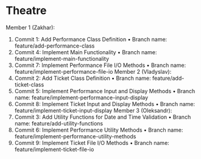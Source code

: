 # Theatre
Member 1 (Zakhar):
1. Commit 1: Add Performance Class Definition
• Branch name: feature/add-performance-class
2. Commit 4: Implement Main Functionality
• Branch name: feature/implement-main-functionality
3. Commit 7: Implement Performance File I/O Methods
• Branch name: feature/implement-performance-file-io
Member 2 (Vladyslav):
1. Commit 2: Add Ticket Class Definition
• Branch name: feature/add-ticket-class
2. Commit 5: Implement Performance Input and Display Methods
• Branch name: feature/implement-performance-input-display
3. Commit 8: Implement Ticket Input and Display Methods
• Branch name: feature/implement-ticket-input-display
Member 3 (Oleksandr):
1. Commit 3: Add Utility Functions for Date and Time Validation
• Branch name: feature/add-utility-functions
2. Commit 6: Implement Performance Utility Methods
• Branch name: feature/implement-performance-utility-methods
3. Commit 9: Implement Ticket File I/O Methods
• Branch name: feature/implement-ticket-file-io

